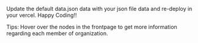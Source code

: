 Update the default data.json data with your json file data and re-deploy in your vercel. Happy Coding!!

Tips: Hover over the nodes in the frontpage to get more information regarding each member of organization.
